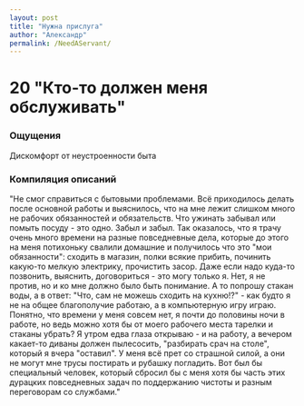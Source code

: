 ```yaml
---
layout: post
title: "Нужна прислуга"
author: "Александр"
permalink: /NeedAServant/
---
```


# 20 "Кто-то должен меня обслуживать"

### Ощущения
Дискомфорт от неустроенности быта

### Компиляция описаний
"Не смог справиться с бытовыми проблемами. Всё приходилось делать после основной работы и выяснилось, что на мне лежит слишком много не рабочих обязанностей и обязательств. Что ужинать забывал или помыть посуду - это одно. Забыл и забыл. Так оказалось, что я трачу очень много времени на разные повседневные дела, которые до этого на меня потихоньку свалили домашние и получилось что это "мои обязанности": сходить в магазин, полки всякие прибить, починить какую-то мелкую электрику, прочистить засор. Даже если надо куда-то позвонить, выяснить, договориться - это могу только я. Нет, я не против, но и ко мне должно было быть понимание. А то попрошу стакан воды, а в ответ: "Что, сам не можешь сходить на кухню!?" - как будто я не на общее благополучие работаю, а в компьютерную игру играю. Понятно, что времени у меня совсем нет, я почти до половины ночи в работе, но ведь можно хотя бы от моего рабочего места тарелки и стаканы убрать? Я утром едва глаза открываю - и на работу, а вечером какает-то диваны должен пылесосить, "разбирать срач на столе", который я вчера "оставил". У меня всё прет со страшной силой, а они не могут мне трусы постирать и рубашку погладить. Вот был бы специальный человек, который сбросил бы с меня хотя бы часть этих дурацких повседневных задач по поддержанию чистоты и разным переговорам со службами."
